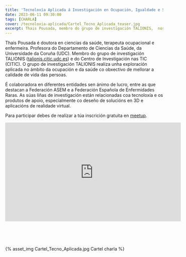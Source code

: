 ```yaml
---
title: 'Tecnoloxía Aplicada á Investigación en Ocupación, Igualdade e Saúde'
date: 2023-06-11 09:30:00
tags: [CHARLA]
cover: /tecnoloxia-aplicada/Cartel_Tecno_Aplicada_teaser.jpg
excerpt: Thais Pousada, membro do grupo de investigación TALIONIS,  nos falará das súas liñas de investigación coa tecnoloxía e os produtos de apoio, especialmente co deseño de solucións en 3D e aplicacións de realidade virtual.
---
```


Thais Pousada é doutora en ciencias da saúde, terapeuta ocupacional e enfermeira. Profesora do Departamento de Ciencias da Saúde, da Universidade da Coruña (UDC). Membro do grupo de investigación TALIONIS ([talionis.citic.udc.es](https://talionis.citic.udc.es/)) e do Centro de Investigación nas TIC (CITIC). O grupo de investigación TALIONIS realiza unha exploración aplicada no ámbito da ocupación e da saúde co obxectivo de mellorar a calidade de vida das persoas.

É colaboradora en diferentes entidades sen ánimo de lucro, entre as que destacan a Federación ASEM e a Federación Española de Enfermidades Raras. As súas liñas de investigación están relacionadas coa tecnoloxía e os produtos de apoio, especialmente co deseño de solucións en 3D e aplicacións de realidade virtual.

Para participar debes de realizar a túa inscrición gratuita en [meetup](https://www.meetup.com/es-ES/aindustriosa/events/294126778/).

<iframe width="560" height="315" src="https://www.youtube.com/embed/Ozy-ptJtpXU" title="YouTube video player" frameborder="0" allow="accelerometer; autoplay; clipboard-write; encrypted-media; gyroscope; picture-in-picture; web-share" allowfullscreen></iframe>

<br /><br /><br />

{% asset_img Cartel_Tecno_Aplicada.jpg Cartel charla %}
